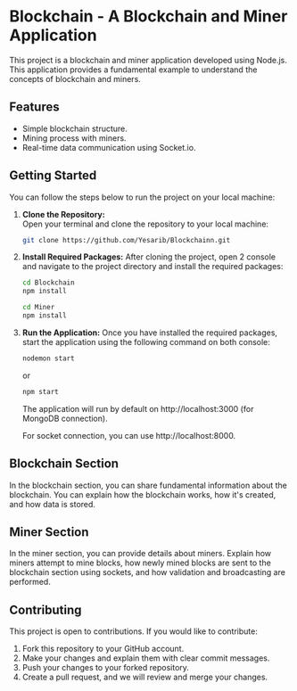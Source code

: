 # Blockchain - A Blockchain and Miner Application

This project is a blockchain and miner application developed using Node.js. This application provides a fundamental example to understand the concepts of blockchain and miners.


## Features

- Simple blockchain structure.
- Mining process with miners.
- Real-time data communication using Socket.io.

## Getting Started

You can follow the steps below to run the project on your local machine:
1. **Clone the Repository:**  
   Open your terminal and clone the repository to your local machine:

   ```sh
   git clone https://github.com/Yesarib/Blockchainn.git

2. **Install Required Packages:**
    After cloning the project, open 2 console and navigate to the project directory and install the required packages:
   ```sh
   cd Blockchain
   npm install
   ```
   ```sh
   cd Miner
   npm install

3. **Run the Application:**
    Once you have installed the required packages, start the application using the following command on both console:
   ```sh
   nodemon start
   ```
   or
   ```sh
   npm start
   ```
    The application will run by default on http://localhost:3000 (for MongoDB connection).
    
    For socket connection, you can use http://localhost:8000.

   
## Blockchain Section
In the blockchain section, you can share fundamental information about the blockchain. You can explain how the blockchain works, how it's created, and how data is stored. 

## Miner Section
In the miner section, you can provide details about miners. Explain how miners attempt to mine blocks, how newly mined blocks are sent to the blockchain section using sockets, and how validation and broadcasting are performed.

## Contributing
This project is open to contributions. If you would like to contribute:

1. Fork this repository to your GitHub account.
2. Make your changes and explain them with clear commit messages.
3. Push your changes to your forked repository.
4. Create a pull request, and we will review and merge your changes.
